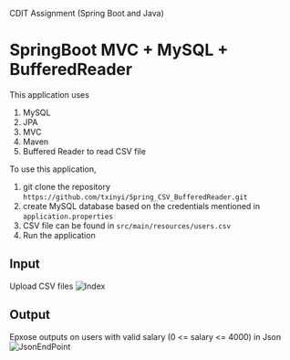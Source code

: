 CDIT Assignment (Spring Boot and Java)

# SpringBoot MVC + MySQL + BufferedReader

This application uses
1. MySQL
2. JPA
3. MVC 
4. Maven
5. Buffered Reader to read CSV file

To use this application, 
1. git clone the repository ```https://github.com/txinyi/Spring_CSV_BufferedReader.git```
2. create MySQL database based on the credentials mentioned in ```application.properties```
4. CSV file can be found in ```src/main/resources/users.csv```
3. Run the application

## Input
Upload CSV files
![Index](https://github.com/txinyi/Spring_CSV_BufferedReader/blob/master/readme/indexJSP.PNG?raw=true)


## Output
Epxose outputs on users with valid salary (0 <= salary <= 4000) in Json
![JsonEndPoint](https://github.com/txinyi/Spring_CSV_BufferedReader/blob/master/readme/usersEndpoint.PNG?raw=true)

